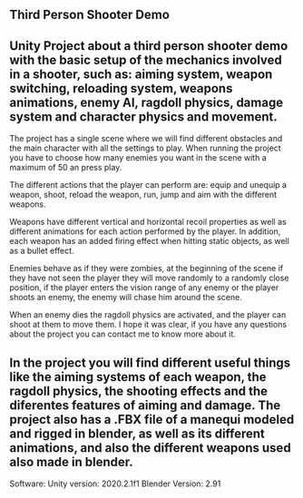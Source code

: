 Third Person Shooter Demo
--------------------------------------------------------
Unity Project about a third person shooter demo with the basic setup of the mechanics involved in a shooter, such as: aiming system, weapon switching, reloading system, weapons animations, enemy AI, ragdoll physics, damage system and character physics and movement.
--------------------------------------------------------
The project has a single scene where we will find different obstacles and the main character with all the settings to play. When running the project you have to choose how many enemies you want in the scene with a maximum of 50 an press play.

The different actions that the player can perform are: equip and unequip a weapon, shoot, reload the weapon, run, jump and aim with the different weapons.

Weapons have different vertical and horizontal recoil properties as well as different animations for each action performed by the player. In addition, each weapon has an added firing effect when hitting static objects, as well as a bullet effect.

Enemies behave as if they were zombies, at the beginning of the scene if they have not seen the player they will move randomly to a randomly close position, if the player enters the vision range of any enemy or the player shoots an enemy, the enemy will chase him around the scene.

When an enemy dies the ragdoll physics are activated, and the player can shoot at them to move them. I hope it was clear, if you have any questions about the project you can contact me to know more about it.

In the project you will find different useful things like the aiming systems of each weapon, the ragdoll physics, the shooting effects and the diferentes features of aiming and damage. The project also has a .FBX file of a manequi modeled and rigged in blender, as well as its different animations, and also the different weapons used also made in blender.
--------------------------------------------------------
Software: Unity version: 2020.2.1f1 Blender Version: 2.91
